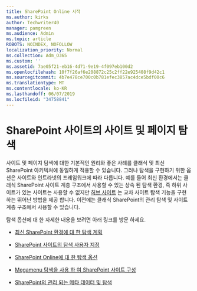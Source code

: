 ```yaml
---
title: SharePoint Online 시작
ms.author: kirks
author: Techwriter40
manager: pamgreen
ms.audience: Admin
ms.topic: article
ROBOTS: NOINDEX, NOFOLLOW
localization_priority: Normal
ms.collection: Adm_O365
ms.custom: ''
ms.assetid: 7ae05f21-eb16-4d71-9e19-4f097eb100d2
ms.openlocfilehash: 10f7f26af6e208872c25c2ff22e925408f9d42c1
ms.sourcegitcommit: 4b7e478ce700c0b781efec3857ac4dce5bdf00c6
ms.translationtype: MT
ms.contentlocale: ko-KR
ms.lasthandoff: 06/07/2019
ms.locfileid: "34758841"
---
```

# <a name="site-and-page-navigation-in-sharepoint-sites"></a>SharePoint 사이트의 사이트 및 페이지 탐색

사이트 및 페이지 탐색에 대한 기본적인 원리와 좋은 사례를 클래식 및 최신 SharePoint 아키텍처에 동일하게 적용할 수 있습니다. 그러나 탐색을 구현하기 위한 옵션은 사이트와 인트라넷의 프레임워크에 따라 다릅니다. 예를 들어 최신 환경에서는 클래식 SharePoint 사이트 계층 구조에서 사용할 수 있는 상속 된 탐색 환경, 즉 하위 사이트가 있는 사이트는 사용할 수 없지만 [허브 사이트](https://support.office.com/article/fe26ae84-14b7-45b6-a6d1-948b3966427f) 는 교차 사이트 탐색 기능을 구현 하는 뛰어난 방법을 제공 합니다. 이전에는 클래식 SharePoint의 관리 탐색 및 사이트 계층 구조에서 사용할 수 있습니다.

 탐색 옵션에 대 한 자세한 내용을 보려면 아래 링크를 방문 하세요.

 - [최신 SharePoint 환경에 대 한 탐색 계획](https://docs.microsoft.com/sharepoint/plan-navigation-modern-experience)

- [SharePoint 사이트의 탐색 사용자 지정](https://support.office.com/article/customize-the-navigation-on-your-sharepoint-site-3cd61ae7-a9ed-4e1e-bf6d-4655f0bf25ca)

- [SharePoint Online에 대 한 탐색 옵션](https://docs.microsoft.com/office365/enterprise/navigation-options-for-sharepoint-online)
 
- [Megamenu 탐색을 사용 하 여 SharePoint 사이트 구성](https://techcommunity.microsoft.com/t5/Microsoft-SharePoint-Blog/Organize-your-SharePoint-sites-with-megamenu-navigation-and-new/ba-p/328068)

- [SharePoint의 관리 되는 메타 데이터 및 탐색](https://docs.microsoft.com/sharepoint/dev/general-development/managed-metadata-and-navigation-in-sharepoint)


